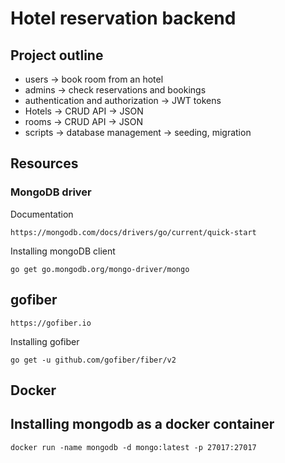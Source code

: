 # Hotel reservation backend

## Project outline

- users -> book room from an hotel
- admins -> check reservations and bookings
- authentication and authorization -> JWT tokens
- Hotels -> CRUD API -> JSON
- rooms -> CRUD API -> JSON
- scripts -> database management -> seeding, migration

## Resources

### MongoDB driver

Documentation

```
https://mongodb.com/docs/drivers/go/current/quick-start
```

Installing mongoDB client

```
go get go.mongodb.org/mongo-driver/mongo
```

## gofiber

```
https://gofiber.io
```

Installing gofiber

```
go get -u github.com/gofiber/fiber/v2
```

## Docker

## Installing mongodb as a docker container

```
docker run -name mongodb -d mongo:latest -p 27017:27017
```
